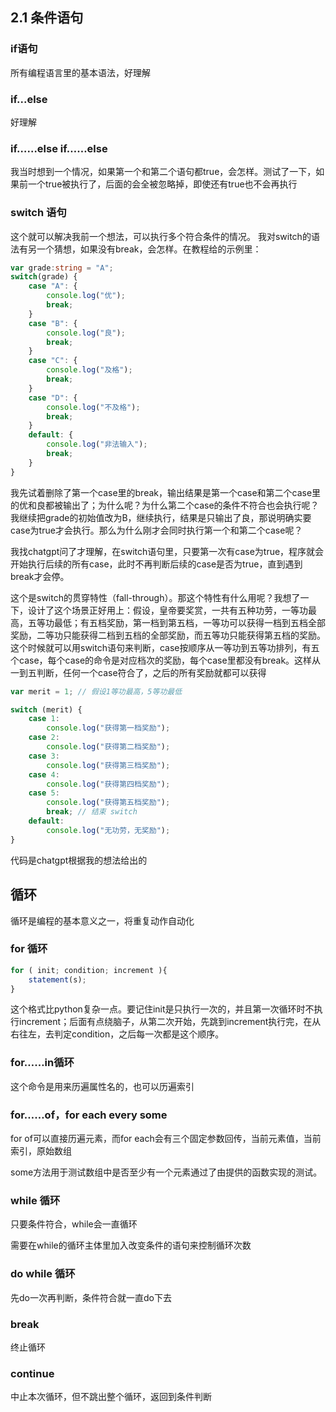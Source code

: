 ## 2.1 条件语句


### if语句

所有编程语言里的基本语法，好理解

### if...else

好理解

### if……else if……else

我当时想到一个情况，如果第一个和第二个语句都true，会怎样。测试了一下，如果前一个true被执行了，后面的会全被忽略掉，即使还有true也不会再执行

### switch 语句

这个就可以解决我前一个想法，可以执行多个符合条件的情况。
我对switch的语法有另一个猜想，如果没有break，会怎样。在教程给的示例里：

```typescript
var grade:string = "A"; 
switch(grade) { 
    case "A": { 
        console.log("优"); 
        break; 
    } 
    case "B": { 
        console.log("良"); 
        break; 
    } 
    case "C": {
        console.log("及格"); 
        break;    
    } 
    case "D": { 
        console.log("不及格"); 
        break; 
    }  
    default: { 
        console.log("非法输入"); 
        break;              
    } 
}
```

我先试着删除了第一个case里的break，输出结果是第一个case和第二个case里的优和良都被输出了；为什么呢？为什么第二个case的条件不符合也会执行呢？我继续把grade的初始值改为B，继续执行，结果是只输出了良，那说明确实要case为true才会执行。那么为什么刚才会同时执行第一个和第二个case呢？

我找chatgpt问了才理解，在switch语句里，只要第一次有case为true，程序就会开始执行后续的所有case，此时不再判断后续的case是否为true，直到遇到break才会停。

这个是switch的贯穿特性（fall-through）。那这个特性有什么用呢？我想了一下，设计了这个场景正好用上：假设，皇帝要奖赏，一共有五种功劳，一等功最高，五等功最低；有五档奖励，第一档到第五档，一等功可以获得一档到五档全部奖励，二等功只能获得二档到五档的全部奖励，而五等功只能获得第五档的奖励。这个时候就可以用switch语句来判断，case按顺序从一等功到五等功排列，有五个case，每个case的命令是对应档次的奖励，每个case里都没有break。这样从一到五判断，任何一个case符合了，之后的所有奖励就都可以获得

```typescript
var merit = 1; // 假设1等功最高，5等功最低

switch (merit) {
    case 1:
        console.log("获得第一档奖励");
    case 2:
        console.log("获得第二档奖励");
    case 3:
        console.log("获得第三档奖励");
    case 4:
        console.log("获得第四档奖励");
    case 5:
        console.log("获得第五档奖励");
        break; // 结束 switch
    default:
        console.log("无功劳，无奖励");
}
```

代码是chatgpt根据我的想法给出的



## 循环

循环是编程的基本意义之一，将重复动作自动化

### for 循环

```typescript
for ( init; condition; increment ){
    statement(s);
}
```

这个格式比python复杂一点。要记住init是只执行一次的，并且第一次循环时不执行increment；后面有点绕脑子，从第二次开始，先跳到increment执行完，在从右往左，去判定condition，之后每一次都是这个顺序。

### for……in循环

这个命令是用来历遍属性名的，也可以历遍索引

### for……of，for each every some

for of可以直接历遍元素，而for each会有三个固定参数回传，当前元素值，当前索引，原始数组

some方法用于测试数组中是否至少有一个元素通过了由提供的函数实现的测试。

### while 循环

只要条件符合，while会一直循环

需要在while的循环主体里加入改变条件的语句来控制循环次数

### do  while 循环

先do一次再判断，条件符合就一直do下去

### break

终止循环

### continue

中止本次循环，但不跳出整个循环，返回到条件判断
